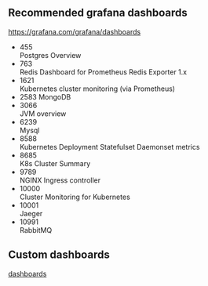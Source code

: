 ## Recommended grafana dashboards
https://grafana.com/grafana/dashboards
* 455  
Postgres Overview
* 763  
Redis Dashboard for Prometheus Redis Exporter 1.x
* 1621  
Kubernetes cluster monitoring (via Prometheus)
* 2583
MongoDB
* 3066  
JVM overview
* 6239  
Mysql
* 8588  
Kubernetes Deployment Statefulset Daemonset metrics
* 8685  
K8s Cluster Summary
* 9789  
NGINX Ingress controller
* 10000  
Cluster Monitoring for Kubernetes
* 10001  
Jaeger
* 10991  
RabbitMQ

## Custom dashboards
[dashboards](./dashboard)
